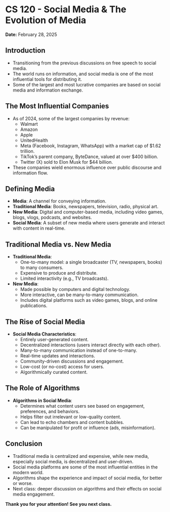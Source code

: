 # CS 120 - Social Media & The Evolution of Media

**Date:** February 28, 2025

## Introduction
- Transitioning from the previous discussions on free speech to social media.
- The world runs on information, and social media is one of the most influential tools for distributing it.
- Some of the largest and most lucrative companies are based on social media and information exchange.

## The Most Influential Companies
- As of 2024, some of the largest companies by revenue:
    - Walmart
    - Amazon
    - Apple
    - UnitedHealth
    - Meta (Facebook, Instagram, WhatsApp) with a market cap of $1.62 trillion.
    - TikTok’s parent company, ByteDance, valued at over $400 billion.
    - Twitter (X) sold to Elon Musk for $44 billion.
- These companies wield enormous influence over public discourse and information flow.

## Defining Media
- **Media**: A channel for conveying information.
- **Traditional Media**: Books, newspapers, television, radio, physical art.
- **New Media**: Digital and computer-based media, including video games, blogs, vlogs, podcasts, and websites.
- **Social Media**: A subset of new media where users generate and interact with content in real-time.

## Traditional Media vs. New Media
- **Traditional Media**:
    - One-to-many model: a single broadcaster (TV, newspapers, books) to many consumers.
    - Expensive to produce and distribute.
    - Limited interactivity (e.g., TV broadcasts).
- **New Media**:
    - Made possible by computers and digital technology.
    - More interactive, can be many-to-many communication.
    - Includes digital platforms such as video games, blogs, and online publications.

## The Rise of Social Media
- **Social Media Characteristics**:
    - Entirely user-generated content.
    - Decentralized interactions (users interact directly with each other).
    - Many-to-many communication instead of one-to-many.
    - Real-time updates and interactions.
    - Community-driven discussions and engagement.
    - Low-cost (or no-cost) access for users.
    - Algorithmically curated content.

## The Role of Algorithms
- **Algorithms in Social Media**:
    - Determines what content users see based on engagement, preferences, and behaviors.
    - Helps filter out irrelevant or low-quality content.
    - Can lead to echo chambers and content bubbles.
    - Can be manipulated for profit or influence (ads, misinformation).

## Conclusion
- Traditional media is centralized and expensive, while new media, especially social media, is decentralized and user-driven.
- Social media platforms are some of the most influential entities in the modern world.
- Algorithms shape the experience and impact of social media, for better or worse.
- Next class: deeper discussion on algorithms and their effects on social media engagement.

**Thank you for your attention! See you next class.**
